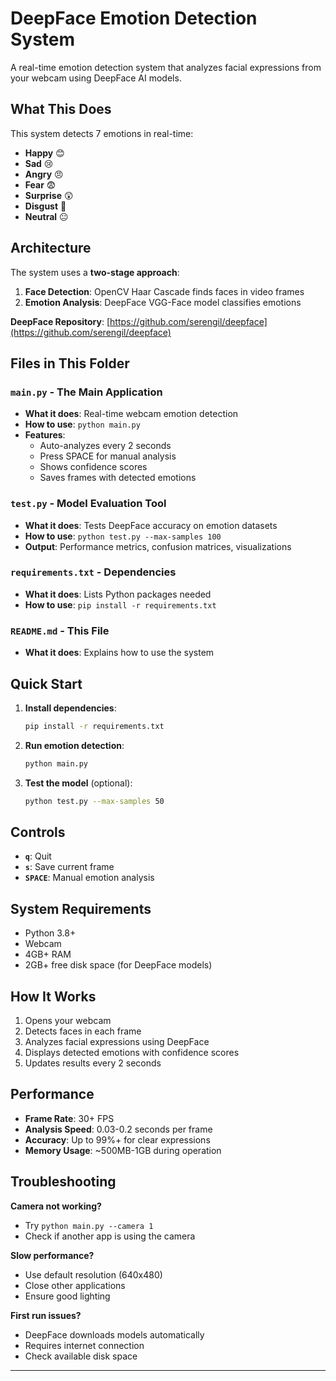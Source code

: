 # DeepFace Emotion Detection System

A real-time emotion detection system that analyzes facial expressions from your webcam using DeepFace AI models.

## What This Does

This system detects 7 emotions in real-time:
- **Happy** 😊
- **Sad** 😢  
- **Angry** 😠
- **Fear** 😨
- **Surprise** 😲
- **Disgust** 🤢
- **Neutral** 😐

## Architecture

The system uses a **two-stage approach**:

1. **Face Detection**: OpenCV Haar Cascade finds faces in video frames
2. **Emotion Analysis**: DeepFace VGG-Face model classifies emotions

**DeepFace Repository**: [https://github.com/serengil/deepface](https://github.com/serengil/deepface)

## Files in This Folder

### `main.py` - The Main Application
- **What it does**: Real-time webcam emotion detection
- **How to use**: `python main.py`
- **Features**: 
  - Auto-analyzes every 2 seconds
  - Press SPACE for manual analysis
  - Shows confidence scores
  - Saves frames with detected emotions

### `test.py` - Model Evaluation Tool
- **What it does**: Tests DeepFace accuracy on emotion datasets
- **How to use**: `python test.py --max-samples 100`
- **Output**: Performance metrics, confusion matrices, visualizations

### `requirements.txt` - Dependencies
- **What it does**: Lists Python packages needed
- **How to use**: `pip install -r requirements.txt`

### `README.md` - This File
- **What it does**: Explains how to use the system

## Quick Start

1. **Install dependencies**:
   ```bash
   pip install -r requirements.txt
   ```

2. **Run emotion detection**:
   ```bash
   python main.py
   ```

3. **Test the model** (optional):
   ```bash
   python test.py --max-samples 50
   ```

## Controls

- **`q`**: Quit
- **`s`**: Save current frame
- **`SPACE`**: Manual emotion analysis

## System Requirements

- Python 3.8+
- Webcam
- 4GB+ RAM
- 2GB+ free disk space (for DeepFace models)

## How It Works

1. Opens your webcam
2. Detects faces in each frame
3. Analyzes facial expressions using DeepFace
4. Displays detected emotions with confidence scores
5. Updates results every 2 seconds

## Performance

- **Frame Rate**: 30+ FPS
- **Analysis Speed**: 0.03-0.2 seconds per frame
- **Accuracy**: Up to 99%+ for clear expressions
- **Memory Usage**: ~500MB-1GB during operation

## Troubleshooting

**Camera not working?**
- Try `python main.py --camera 1`
- Check if another app is using the camera

**Slow performance?**
- Use default resolution (640x480)
- Close other applications
- Ensure good lighting

**First run issues?**
- DeepFace downloads models automatically
- Requires internet connection
- Check available disk space

---

